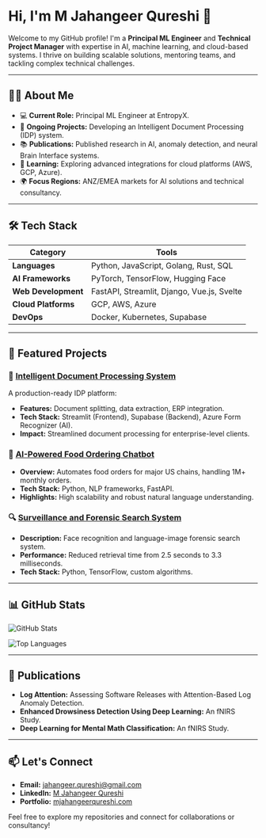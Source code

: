 # Hi, I'm M Jahangeer Qureshi 👋

Welcome to my GitHub profile! I'm a **Principal ML Engineer** and **Technical Project Manager** with expertise in AI, machine learning, and cloud-based systems. I thrive on building scalable solutions, mentoring teams, and tackling complex technical challenges.

---

## 👨‍💻 About Me
- 💻 **Current Role:** Principal ML Engineer at EntropyX.
- 🚀 **Ongoing Projects:** Developing an Intelligent Document Processing (IDP) system.
- 📚 **Publications:** Published research in AI, anomaly detection, and neural Brain Interface systems.
- 🌱 **Learning:** Exploring advanced integrations for cloud platforms (AWS, GCP, Azure).
- 🌍 **Focus Regions:** ANZ/EMEA markets for AI solutions and technical consultancy.

---

## 🛠️ Tech Stack

| **Category**        | **Tools**                                    |
|----------------------|----------------------------------------------|
| **Languages**       | Python, JavaScript, Golang, Rust, SQL       |
| **AI Frameworks**   | PyTorch, TensorFlow, Hugging Face           |
| **Web Development** | FastAPI, Streamlit, Django, Vue.js, Svelte  |
| **Cloud Platforms** | GCP, AWS, Azure                             |
| **DevOps**          | Docker, Kubernetes, Supabase                |

---

## 📌 Featured Projects

### 🌟 [Intelligent Document Processing System](https://github.com/M-Jahangeer-Qureshi/idp-system)
A production-ready IDP platform:
- **Features:** Document splitting, data extraction, ERP integration.
- **Tech Stack:** Streamlit (Frontend), Supabase (Backend), Azure Form Recognizer (AI).
- **Impact:** Streamlined document processing for enterprise-level clients.

### 🤖 [AI-Powered Food Ordering Chatbot](https://github.com/M-Jahangeer-Qureshi/food-order-chatbot)
- **Overview:** Automates food orders for major US chains, handling 1M+ monthly orders.
- **Tech Stack:** Python, NLP frameworks, FastAPI.
- **Highlights:** High scalability and robust natural language understanding.

### 🔍 [Surveillance and Forensic Search System](https://github.com/M-Jahangeer-Qureshi/surveillance-system)
- **Description:** Face recognition and language-image forensic search system.
- **Performance:** Reduced retrieval time from 2.5 seconds to 3.3 milliseconds.
- **Tech Stack:** Python, TensorFlow, custom algorithms.

---

## 📊 GitHub Stats

![GitHub Stats](https://github-readme-stats.vercel.app/api?username=M-Jahangeer-Qureshi&show_icons=true&theme=radical)

![Top Languages](https://github-readme-stats.vercel.app/api/top-langs/?username=M-Jahangeer-Qureshi&layout=compact&theme=radical)

---

## 📜 Publications
- **Log Attention:** Assessing Software Releases with Attention-Based Log Anomaly Detection.
- **Enhanced Drowsiness Detection Using Deep Learning:** An fNIRS Study.
- **Deep Learning for Mental Math Classification:** An fNIRS Study.

---

## 📫 Let's Connect
- **Email:** jahangeer.qureshi@gmail.com
- **LinkedIn:** [M Jahangeer Qureshi](https://www.linkedin.com/in/mjahangeerqureshi)
- **Portfolio:** [mjahangeerqureshi.com](https://m-jahangeer-qureshi.vercel.app/)

Feel free to explore my repositories and connect for collaborations or consultancy!
